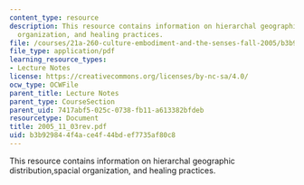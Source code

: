```yaml
---
content_type: resource
description: This resource contains information on hierarchal geographic distribution,spacial
  organization, and healing practices.
file: /courses/21a-260-culture-embodiment-and-the-senses-fall-2005/b3b929844f4ace4f44bdef7735af80c8_2005_11_03rev.pdf
file_type: application/pdf
learning_resource_types:
- Lecture Notes
license: https://creativecommons.org/licenses/by-nc-sa/4.0/
ocw_type: OCWFile
parent_title: Lecture Notes
parent_type: CourseSection
parent_uid: 7417abf5-025c-0738-fb11-a613382bfdeb
resourcetype: Document
title: 2005_11_03rev.pdf
uid: b3b92984-4f4a-ce4f-44bd-ef7735af80c8
---
```

This resource contains information on hierarchal geographic distribution,spacial organization, and healing practices.